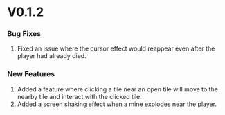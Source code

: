 # V0.1.2
### Bug Fixes
1. Fixed an issue where the cursor effect would reappear even after the player had already died.

### New Features
1. Added a feature where clicking a tile near an open tile will move to the nearby tile and interact with the clicked tile.
2. Added a screen shaking effect when a mine explodes near the player.

